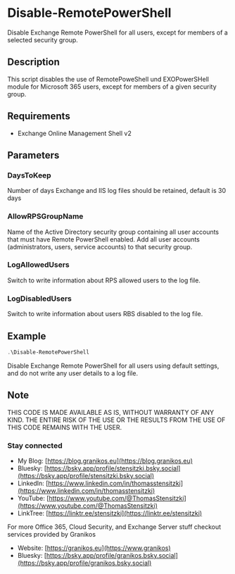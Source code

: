 # Disable-RemotePowerShell

 Disable Exchange Remote PowerShell for all users, except for members of a selected security group.

## Description

This script disables the use of RemotePoweShell und EXOPowerSHell module for Microsoft 365 users, except for members of a given security group.

## Requirements

- Exchange Online Management Shell v2

## Parameters

 ### DaysToKeep

Number of days Exchange and IIS log files should be retained, default is 30 days

### AllowRPSGroupName

Name of the Active Directory security group containing all user accounts that must have Remote PowerShell enabled.
Add all user accounts (administrators, users, service accounts) to that security group.

### LogAllowedUsers

Switch to write information about RPS allowed users to the log file.

### LogDisabledUsers

Switch to write information about users RBS disabled to the log file.

## Example

``` PowerShell
.\Disable-RemotePowerShell
```

Disable Exchange Remote PowerShell for all users using default settings, and do not write any user details to a log file.

## Note

THIS CODE IS MADE AVAILABLE AS IS, WITHOUT WARRANTY OF ANY KIND. THE ENTIRE
RISK OF THE USE OR THE RESULTS FROM THE USE OF THIS CODE REMAINS WITH THE USER.

### Stay connected

- My Blog: [https://blog.granikos.eu](https://blog.granikos.eu)
- Bluesky: [https://bsky.app/profile/stensitzki.bsky.social](https://bsky.app/profile/stensitzki.bsky.social)
- LinkedIn: [https://www.linkedin.com/in/thomasstensitzki](https://www.linkedin.com/in/thomasstensitzki)
- YouTube: [https://www.youtube.com/@ThomasStensitzki](https://www.youtube.com/@ThomasStensitzki)
- LinkTree: [https://linktr.ee/stensitzki](https://linktr.ee/stensitzki)

For more Office 365, Cloud Security, and Exchange Server stuff checkout services provided by Granikos

- Website: [https://granikos.eu](https://www.granikos)
- Bluesky: [https://bsky.app/profile/granikos.bsky.social](https://bsky.app/profile/granikos.bsky.social)
